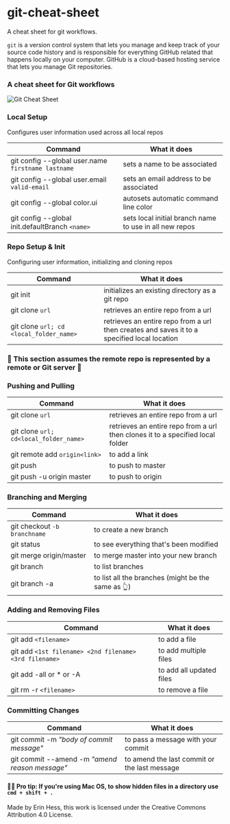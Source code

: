 # git-cheat-sheet
A cheat sheet for git workflows.

`git` is a version control system that lets you manage and keep track of your source code history and is responsible for everything GitHub related that happens locally on your computer. GitHub is a cloud-based hosting service that lets you manage Git repositories.

### A cheat sheet for Git workflows
![Git Cheat Sheet](https://cdn.filestackcontent.com/nXssKoRBQQOxnVIfrEfX)

### Local Setup
Configures user information used across all local repos

| Command | What it does |
| --- | --- |
| git config --global user.name `firstname lastname` | sets a name to be associated |
| git config --global user.email `valid-email` | sets an email address to be associated |
| git config --global color.ui | autosets automatic command line color |
| git config --global init.defaultBranch `<name>` | sets local initial branch name to use in all new repos |

### Repo Setup & Init
Configuring user information, initializing and cloning repos

| Command | What it does |
| --- | --- |
| git init | initializes an existing directory as a git repo |
| git clone `url` | retrieves an entire repo from a url |
| git clone `url; cd <local_folder_name>` | retrieves an entire repo from a url then creates and saves it to a specified local location |


### 🍬 This section assumes the remote repo is represented by a remote or Git server 🍬

### Pushing and Pulling
| Command | What it does |
| --- | --- |
| git clone `url` | retrieves an entire repo from a url |
| git clone `url; cd<local_folder_name>` | retrieves an entire repo from a url then clones it to a specified local folder |
| git remote add `origin<link>` | to add a link |
| git push | to push to master |
| git push -u origin master | to push to origin |

### Branching and Merging
| Command | What it does |
| --- | --- |
| git checkout `-b branchname` | to create a new branch |
| git status | to see everything that's been modified |
| git merge origin/master | to merge master into your new branch |
| git branch | to list branches |
| git branch -a | to list all the branches (might be the same as 👆) |

### Adding and Removing Files
| Command | What it does |
| --- | --- |
| git add `<filename>` | to add a file |
| git add `<1st filename> <2nd filename> <3rd filename>` | to add multiple files |
| git add -all or * or -A | to add all updated files |
| git rm -r `<filename>` | to remove a file |
  
### Committing Changes
| Command | What it does |
| --- | --- |
| git commit -m _"body of commit message"_ | to pass a message with your commit |
| git commit --amend -m _"amend reason message"_ | to amend the last commit or the last message |


#### 🙇‍♀️ Pro tip: If you're using Mac OS, to show hidden files in a directory use `cmd + shift + .` 


Made by Erin Hess, this work is licensed under the Creative Commons Attribution 4.0 License.
